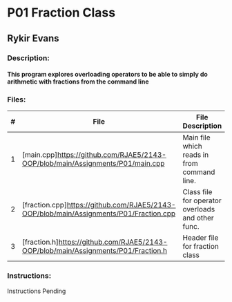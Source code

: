 # P01 Fraction Class
## Rykir Evans

### Description:
#### This program explores overloading operators to be able to simply do arithmetic with fractions from the command line

### Files:
|  #  | File                                                                                           | File Description                                     |
| :-: | ---------------------------                                                                    | ---------------------------------------------------- |
|  1  | [main.cpp]https://github.com/RJAE5/2143-OOP/blob/main/Assignments/P01/main.cpp                 |  Main file which reads in from command line.         |
|  2  | [fraction.cpp]https://github.com/RJAE5/2143-OOP/blob/main/Assignments/P01/Fraction.cpp         |  Class file for operator overloads and other func.   |
|  3  | [fraction.h]https://github.com/RJAE5/2143-OOP/blob/main/Assignments/P01/Fraction.h             |  Header file for fraction class                      |

### Instructions:
Instructions Pending